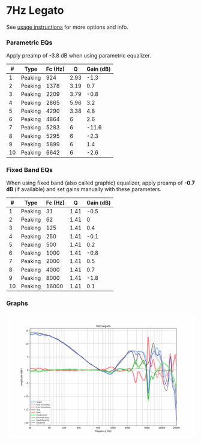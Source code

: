 # 7Hz Legato
See [usage instructions](https://github.com/jaakkopasanen/AutoEq#usage) for more options and info.

### Parametric EQs
Apply preamp of -3.8 dB when using parametric equalizer.

|   # | Type    |   Fc (Hz) |    Q |   Gain (dB) |
|-----|---------|-----------|------|-------------|
|   1 | Peaking |       924 | 2.93 |        -1.3 |
|   2 | Peaking |      1378 | 3.19 |         0.7 |
|   3 | Peaking |      2209 | 3.79 |        -0.8 |
|   4 | Peaking |      2865 | 5.96 |         3.2 |
|   5 | Peaking |      4290 | 3.38 |         4.8 |
|   6 | Peaking |      4864 | 6    |         2.6 |
|   7 | Peaking |      5283 | 6    |       -11.6 |
|   8 | Peaking |      5295 | 6    |        -2.3 |
|   9 | Peaking |      5899 | 6    |         1.4 |
|  10 | Peaking |      6642 | 6    |        -2.6 |

### Fixed Band EQs
When using fixed band (also called graphic) equalizer, apply preamp of **-0.7 dB** (if available) and set gains manually with these parameters.

|   # | Type    |   Fc (Hz) |    Q |   Gain (dB) |
|-----|---------|-----------|------|-------------|
|   1 | Peaking |        31 | 1.41 |        -0.5 |
|   2 | Peaking |        62 | 1.41 |         0   |
|   3 | Peaking |       125 | 1.41 |         0.4 |
|   4 | Peaking |       250 | 1.41 |        -0.1 |
|   5 | Peaking |       500 | 1.41 |         0.2 |
|   6 | Peaking |      1000 | 1.41 |        -0.8 |
|   7 | Peaking |      2000 | 1.41 |         0.5 |
|   8 | Peaking |      4000 | 1.41 |         0.7 |
|   9 | Peaking |      8000 | 1.41 |        -1.8 |
|  10 | Peaking |     16000 | 1.41 |         0.1 |

### Graphs
![](./7Hz%20Legato.png)
